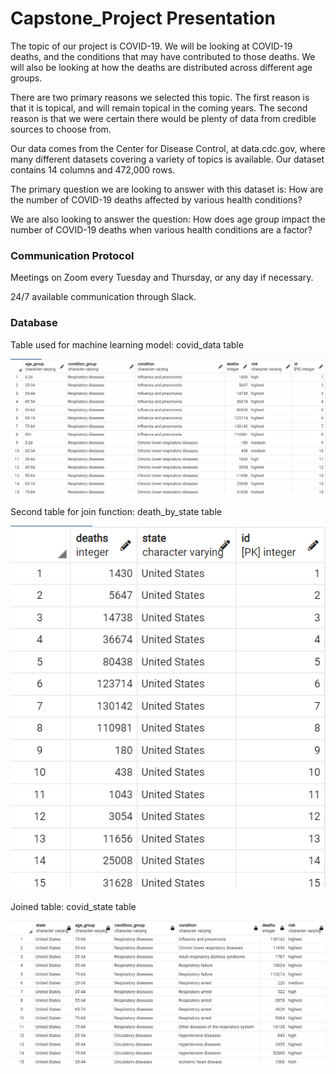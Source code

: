 # Capstone_Project Presentation
The topic of our project is COVID-19. We will be looking at COVID-19 deaths, and the conditions that may have contributed to those deaths. We will also be looking at how the deaths are distributed across different age groups.

There are two primary reasons we selected this topic. The first reason is that it is topical, and will remain topical in the coming years. The second reason is that we were certain there would be plenty of data from credible sources to choose from.

Our data comes from the Center for Disease Control, at data.cdc.gov, where many different datasets covering a variety of topics is available. Our dataset contains 14 columns and 472,000 rows. 

The primary question we are looking to answer with this dataset is: How are the number of COVID-19 deaths affected by various health conditions?

We are also looking to answer the question: How does age group impact the number of COVID-19 deaths when various health conditions are a factor?

### Communication Protocol

Meetings on Zoom every Tuesday and Thursday, or any day if necessary.

24/7 available communication through Slack.

### Database

Table used for machine learning model: covid_data table

![covid data table](database_images/covid_data.png)

Second table for join function: death_by_state table

![death by state data table](database_images/death_by_state.png)

Joined table: covid_state table

![joined data table](database_images/joined_tables.png)